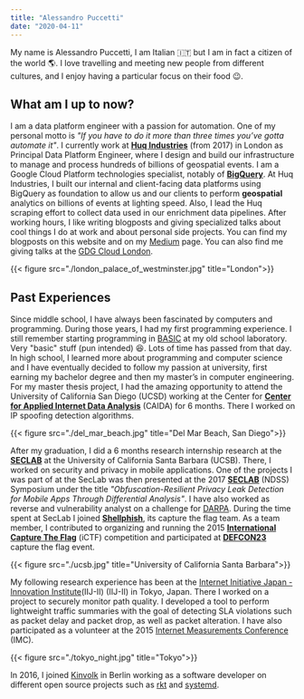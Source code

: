 ```yaml
---
title: "Alessandro Puccetti"
date: "2020-04-11"
---
```


My name is Alessandro Puccetti, I am Italian :it: but I am in fact a citizen of the world :earth_americas:.
I love travelling and meeting new people from different cultures, and I enjoy having a particular focus on their food :wink:.

## What am I up to now?

I am a data platform engineer with a passion for automation.
One of my personal motto is *"If you have to do it more than three times you’ve gotta automate it"*.
I currently work at **[Huq Industries](https://huq.io)** (from 2017) in London as Principal Data Platform Engineer,
where I design and build our infrastructure to manage and process hundreds of billions of geospatial events.
I am a Google Cloud Platform technologies specialist, notably of **[BigQuery](https://cloud.google.com/bigquery)**.
At Huq Industries, I built our internal and client-facing data platforms using BigQuery as foundation
to allow us and our clients to perform **geospatial** analytics on billions of events at lighting speed.
Also, I lead the Huq scraping effort to collect data used in our enrichment data pipelines.
After working hours, I like writing blogposts and giving specialized talks about cool things I do at work and about personal side projects.
You can find my blogposts on this website and on my [Medium](https://medium.com/@alepuccetti) page.
You can also find me giving talks at the [GDG Cloud London](https://www.meetup.com/gdgcloud/).

{{< figure src="./london_palace_of_westminster.jpg" title="London">}}

## Past Experiences

Since middle school, I have always been fascinated by computers and programming. During those years, I had my first programming experience.
I still remember starting programming in [BASIC](https://en.wikipedia.org/wiki/BASIC) at my old school laboratory.
Very "basic" stuff (pun intended) :laughing:.
Lots of time has passed from that day.
In high school, I learned more about programming and computer science and I have eventually decided to follow my passion at university,
first earning my bachelor degree and then my master’s in computer engineering.
For my master thesis project, I had the amazing opportunity to attend the University of California San Diego (UCSD)
working at the Center for **[Center for Applied Internet Data Analysis](https://www.caida.org/home/)** (CAIDA) for 6 months.
There I worked on IP spoofing detection algorithms.


{{< figure src="./del_mar_beach.jpg" title="Del Mar Beach, San Diego">}}

After my graduation, I did a 6 months research internship research at the
**[SECLAB](https://seclab.cs.ucsb.edu/)** at the University of California Santa Barbara (UCSB).
There, I worked  on security and privacy in mobile applications.
One of the projects I was part of at the SecLab was then presented at the 2017 **[SECLAB](https://seclab.cs.ucsb.edu/)** (NDSS) Symposium
under the title *"Obfuscation-Resilient Privacy Leak Detection for Mobile Apps Through Differential Analysis"*.
I have also worked as reverse and vulnerability analyst on a challenge for [DARPA](https://www.darpa.mil/).
During the time spent at SecLab I joined **[Shellphish](https://twitter.com/shellphish)**, its capture the flag team.
As a team member, I contributed to organizing and running the 2015 **[International Capture The Flag](https://ictf.cs.ucsb.edu/)** (iCTF)
competition and participated at **[DEFCON23](https://www.defcon.org/)** capture the flag event.

{{< figure src="./ucsb.jpg" title="University of California Santa Barbara">}}

My following research experience has been at the [Internet Initiative Japan - Innovation Institute](https://www.iij-ii.co.jp/en/)(IIJ-II) (IIJ-II) in Tokyo, Japan.
There I worked on a project to securely monitor path quality.
I developed a tool to perform lightweight traffic summaries with the goal of detecting SLA violations
such as packet delay and packet drop, as well as packet alteration.
I have also participated as a volunteer at the 2015 [Internet Measurements Conference](https://www.sigcomm.org/events/imc-conference) (IMC).

{{< figure src="./tokyo_night.jpg" title="Tokyo">}}

In 2016, I joined [Kinvolk](http://kinvolk.io/) in Berlin working as a software developer on different open source projects
such as [rkt](https://github.com/rkt/rkt) and [systemd](https://github.com/systemd/systemd).

